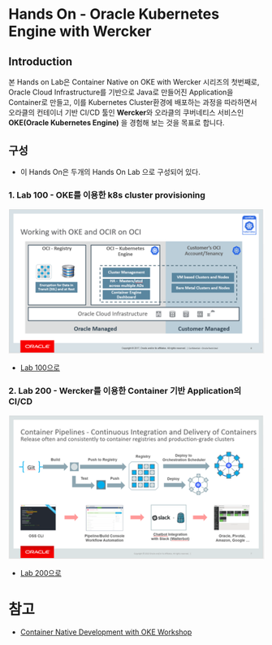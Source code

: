 # Hands On - Oracle Kubernetes Engine with Wercker

## Introduction

본 Hands on Lab은 Container Native on OKE with Wercker 시리즈의 첫번째로, Oracle Cloud Infrastructure를 기반으로 Java로 만들어진 Application을 Container로 만들고, 이를 Kubernetes Cluster환경에 배포하는 과정을 따라하면서 오라클의 컨테이너 기반 CI/CD 툴인 **Wercker**와 오라클의 쿠버네티스 서비스인 **OKE(Oracle Kubernetes Engine)** 을 경험해 보는 것을 목표로 합니다.   


## 구성

 - 이 Hands On은 두개의 Hands On Lab 으로 구성되어 있다.


### 1. Lab 100 - OKE를 이용한 k8s cluster provisioning

   ![](images/1-OKE.png)

   - [Lab 100으로](LabGuide100.md)


### 2. Lab 200 - Wercker를 이용한 Container 기반 Application의 CI/CD

   ![](images/1-WERCKER.png)

   - [Lab 200으로](LabGuide200.md)

# 참고 
  - [Container Native Development with OKE Workshop](https://github.com/DannyKang/learning-library/tree/master/workshops/container-native-development-with-oke)